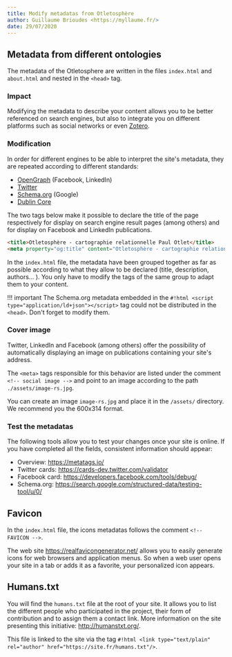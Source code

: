 ```yaml
---
title: Modify metadatas from Otletosphère
author: Guillaume Brioudes <https://myllaume.fr/>
date: 29/07/2020
---
```


## Metadata from different ontologies

The metadata of the Otletosphere are written in the files `index.html` and `about.html` and nested in the `<head>` tag.

### Impact

Modifying the metadata to describe your content allows you to be better referenced on search engines, but also to integrate you on different platforms such as social networks or even [Zotero](https://www.zotero.org/).

### Modification

In order for different engines to be able to interpret the site's metadata, they are repeated according to different standards:

- [OpenGraph](https://developers.facebook.com/docs/sharing/webmasters?locale=en_EN) (Facebook, LinkedIn)
- [Twitter](https://developer.twitter.com/en/docs/tweets/optimize-with-cards/guides/getting-started)
- [Schema.org](https://schema.org/) (Google)
- [Dublin Core](http://paladini.github.io/dublin-core-basics/)

The two tags below make it possible to declare the title of the page respectively for display on search engine result pages (among others) and for display on Facebook and LinkedIn publications.

```html
<title>Otletosphère - cartographie relationnelle Paul Otlet</title>
<meta property="og:title" content="Otletosphère - cartographie relationnelle Paul Otlet"/>
```

In the `index.html` file, the metadata have been grouped together as far as possible according to what they allow to be declared (title, description, authors... ). You only have to modify the tags of the same group to adapt them to your content.

!!! important
	The Schema.org metadata embedded in the `#!html <script type="application/ld+json"></script>` tag could not be distributed in the `<head>`. Don't forget to modify them.

### Cover image

Twitter, LinkedIn and Facebook (among others) offer the possibility of automatically displaying an image on publications containing your site's address.

The `<meta>` tags responsible for this behavior are listed under the comment `<!-- social image -->` and point to an image according to the path `./assets/image-rs.jpg`.

You can create an image `image-rs.jpg` and place it in the `/assets/` directory. We recommend you the 600x314 format.

### Test the metadatas

The following tools allow you to test your changes once your site is online. If you have completed all the fields, consistent information should appear:

- Overview: https://metatags.io/
- Twitter cards: https://cards-dev.twitter.com/validator
- Facebook card: https://developers.facebook.com/tools/debug/
- Schema.org: https://search.google.com/structured-data/testing-tool/u/0/

## Favicon

In the `index.html` file, the icons metadatas follows the comment `<!-- FAVICON -->`.

The web site https://realfavicongenerator.net/ allows you to easily generate icons for web browsers and application menus. So when a web user opens your site in a tab or adds it as a favorite, your personalized icon appears.

## Humans.txt

You will find the `humans.txt` file at the root of your site. It allows you to list the different people who participated in the project, their form of contribution and to assign them a contact link. More information on the site presenting this initiative: http://humanstxt.org/.

This file is linked to the site via the tag `#!html <link type="text/plain" rel="author" href="https://site.fr/humans.txt"/>`.